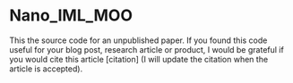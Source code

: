 # Nano_IML_MOO
This the source code for an unpublished paper. If you found this code useful for your blog post, research article or product, I would be grateful if you would cite this article [citation] (I will update the citation when the article is accepted).
